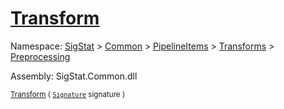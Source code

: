 # [Transform](./TranslatePreproc-100663825.md)

Namespace: [SigStat]() > [Common](./../../../../README.md) > [PipelineItems]() > [Transforms]() > [Preprocessing](./../README.md)

Assembly: SigStat.Common.dll

<sub>[Transform](./TranslatePreproc-100663825.md) ( [`Signature`](./../../../../Signature.md) signature )         <div style = "text-align: right" ></div></sub>
